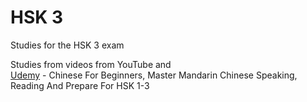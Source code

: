 # HSK 3
Studies for the HSK 3 exam


Studies from videos from YouTube and <br>
[Udemy](https://www.udemy.com/course/mandarin-from-zero-to-chinese-hero/) - Chinese For Beginners, Master Mandarin Chinese Speaking, Reading And Prepare For HSK 1-3
